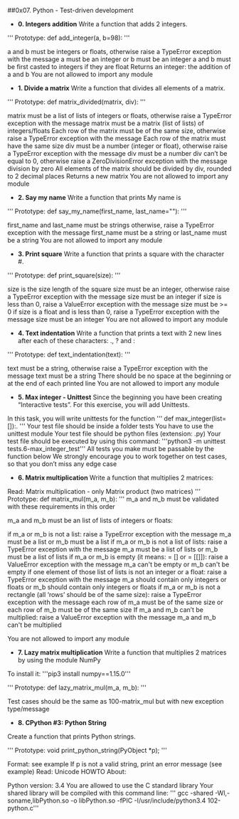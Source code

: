 ##0x07. Python - Test-driven development


* **0. Integers addition**
Write a function that adds 2 integers.

'''
Prototype: def add_integer(a, b=98):
'''

a and b must be integers or floats, otherwise raise a TypeError exception with the message a must be an integer or b must be an integer
a and b must be first casted to integers if they are float
Returns an integer: the addition of a and b
You are not allowed to import any module


* **1. Divide a matrix**
Write a function that divides all elements of a matrix.

'''
Prototype: def matrix_divided(matrix, div):
'''

matrix must be a list of lists of integers or floats, otherwise raise a TypeError exception with the message matrix must be a matrix (list of lists) of integers/floats
Each row of the matrix must be of the same size, otherwise raise a TypeError exception with the message Each row of the matrix must have the same size
div must be a number (integer or float), otherwise raise a TypeError exception with the message div must be a number
div can’t be equal to 0, otherwise raise a ZeroDivisionError exception with the message division by zero
All elements of the matrix should be divided by div, rounded to 2 decimal places
Returns a new matrix
You are not allowed to import any module


* **2. Say my name**
Write a function that prints My name is <first name> <last name>

'''
Prototype: def say_my_name(first_name, last_name=""):
'''

first_name and last_name must be strings otherwise, raise a TypeError exception with the message first_name must be a string or last_name must be a string
You are not allowed to import any module


* **3. Print square**
Write a function that prints a square with the character #.

'''
Prototype: def print_square(size):
'''

size is the size length of the square
size must be an integer, otherwise raise a TypeError exception with the message size must be an integer
if size is less than 0, raise a ValueError exception with the message size must be >= 0
if size is a float and is less than 0, raise a TypeError exception with the message size must be an integer
You are not allowed to import any module


* **4. Text indentation**
Write a function that prints a text with 2 new lines after each of these characters: ., ? and :

'''
Prototype: def text_indentation(text):
'''

text must be a string, otherwise raise a TypeError exception with the message text must be a string
There should be no space at the beginning or at the end of each printed line
You are not allowed to import any module


* **5. Max integer - Unittest**
Since the beginning you have been creating “Interactive tests”. For this exercise, you will add Unittests.

In this task, you will write unittests for the function
'''
 def max_integer(list=[]):.
'''
Your test file should be inside a folder tests
You have to use the unittest module
Your test file should be python files (extension: .py)
Your test file should be executed by using this command: '''python3 -m unittest tests.6-max_integer_test'''
All tests you make must be passable by the function below
We strongly encourage you to work together on test cases, so that you don’t miss any edge case


* **6. Matrix multiplication**
Write a function that multiplies 2 matrices:

Read: Matrix multiplication - only Matrix product (two matrices)
'''
Prototype: def matrix_mul(m_a, m_b):
'''
m_a and m_b must be validated with these requirements in this order

m_a and m_b must be an list of lists of integers or floats:

if m_a or m_b is not a list: raise a TypeError exception with the message m_a must be a list or m_b must be a list
if m_a or m_b is not a list of lists: raise a TypeError exception with the message m_a must be a list of lists or m_b must be a list of lists
if m_a or m_b is empty (it means: = [] or = [[]]): raise a ValueError exception with the message m_a can't be empty or m_b can't be empty
if one element of those list of lists is not an integer or a float: raise a TypeError exception with the message m_a should contain only integers or floats or m_b should contain only integers or floats
if m_a or m_b is not a rectangle (all ‘rows’ should be of the same size): raise a TypeError exception with the message each row of m_a must be of the same size or each row of m_b must be of the same size
If m_a and m_b can’t be multiplied: raise a ValueError exception with the message m_a and m_b can't be multiplied

You are not allowed to import any module


* **7. Lazy matrix multiplication**
Write a function that multiplies 2 matrices by using the module NumPy

To install it: '''pip3 install numpy==1.15.0'''

'''
Prototype: def lazy_matrix_mul(m_a, m_b):
'''

Test cases should be the same as 100-matrix_mul but with new exception type/message


* **8. CPython #3: Python String**

Create a function that prints Python strings.

'''
Prototype: void print_python_string(PyObject *p);
'''

Format: see example
If p is not a valid string, print an error message (see example)
Read: Unicode HOWTO
About:

Python version: 3.4
You are allowed to use the C standard library
Your shared library will be compiled with this command line: ''' gcc -shared -Wl,-soname,libPython.so -o libPython.so -fPIC -I/usr/include/python3.4 102-python.c'''
